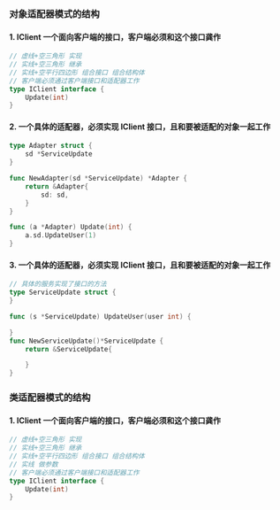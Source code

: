 ### 对象适配器模式的结构

#### 1. IClient 一个面向客户端的接口，客户端必须和这个接口龚作

```go
// 虚线+空三角形 实现
// 实线+空三角形 继承
// 实线+空平行四边形 组合接口 组合结构体
// 客户端必须通过客户端接口和适配器工作
type IClient interface {
	Update(int)
}

```

#### 2. 一个具体的适配器，必须实现 IClient 接口，且和要被适配的对象一起工作

```go
type Adapter struct {
	sd *ServiceUpdate
}

func NewAdapter(sd *ServiceUpdate) *Adapter {
	return &Adapter{
		sd: sd,
	}
}

func (a *Adapter) Update(int) {
	a.sd.UpdateUser(1)
}

```

#### 3. 一个具体的适配器，必须实现 IClient 接口，且和要被适配的对象一起工作

```go
// 具体的服务实现了接口的方法
type ServiceUpdate struct {
}

func (s *ServiceUpdate) UpdateUser(user int) {

}
func NewServiceUpdate()*ServiceUpdate {
    return &ServiceUpdate{

    }
}
```

### 类适配器模式的结构

#### 1. IClient 一个面向客户端的接口，客户端必须和这个接口龚作

```go
// 虚线+空三角形 实现
// 实线+空三角形 继承
// 实线+空平行四边形 组合接口 组合结构体
// 实线 做参数
// 客户端必须通过客户端接口和适配器工作
type IClient interface {
	Update(int)
}

```

